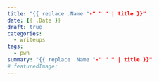 ```yaml
---
title: "{{ replace .Name "-" " " | title }}"
date: {{ .Date }}
draft: true
categories: 
  - writeups
tags:
  - pwn
summary: "{{ replace .Name "-" " " | title }}"
# featuredImage: 
---
```


